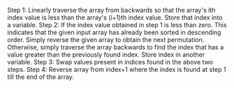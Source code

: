 Step 1: Linearly traverse the array from backwards so that the array's ith index value is less than the array's (i+1)th index value. Store that index into a variable.
Step 2: If the index value obtained in step 1 is less than zero. This indicates that the given input array has already been sorted in descending order. Simply reverse the given array to obtain the next permutation. Otherwise, simply traverse the array backwards to find the index that has a value greater than the previously found index. Store index in another variable.
Step 3: Swap values present in indices found in the above two steps.
Step 4: Reverse array from index+1 where the index is found at step 1 till the end of the array.
​
​